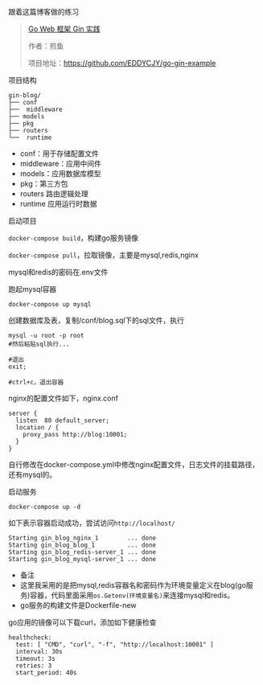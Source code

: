 跟着这篇博客做的练习 
> [Go Web 框架 Gin 实践](https://segmentfault.com/a/1190000013297625#articleHeader5)
> 
> 作者：煎鱼
> 
> 项目地址：https://github.com/EDDYCJY/go-gin-example

项目结构
```
gin-blog/
├── conf
├──  middleware
├── models
├── pkg
├── routers
└──  runtime 
```
- conf：用于存储配置文件
- middleware：应用中间件
- models：应用数据库模型
- pkg：第三方包
- routers 路由逻辑处理
- runtime 应用运行时数据

启动项目

`docker-compose build`，构建go服务镜像

`docker-compose pull`，拉取镜像，主要是mysql,redis,nginx

mysql和redis的密码在.env文件

跑起mysql容器
```
docker-compose up mysql
```

创建数据库及表，复制/conf/blog.sql下的sql文件，执行
```
mysql -u root -p root
#然后粘贴sql执行...

#退出
exit;

#ctrl+c，退出容器
```

nginx的配置文件如下，nginx.conf
```
server {
  listen  80 default_server;
  location / {
    proxy_pass http://blog:10001;
  }
}
```
自行修改在docker-compose.yml中修改nginx配置文件，日志文件的挂载路径，还有mysql的。

启动服务

`docker-compose up -d`

如下表示容器启动成功，尝试访问`http://localhost/`
```
Starting gin_blog_nginx_1        ... done
Starting gin_blog_blog_1         ... done
Starting gin_blog_redis-server_1 ... done
Starting gin_blog_mysql-server_1 ... done
```

- 备注
- 这里我采用的是把mysql,redis容器名和密码作为环境变量定义在blog(go服务)容器，代码里面采用`os.Getenv(环境变量名)`来连接mysql和redis。
- go服务的构建文件是Dockerfile-new

go应用的镜像可以下载curl，添加如下健康检查
```azure
healthcheck:
  test: [ "CMD", "curl", "-f", "http://localhost:10001" ]
  interval: 30s
  timeout: 3s
  retries: 3
  start_period: 40s
```